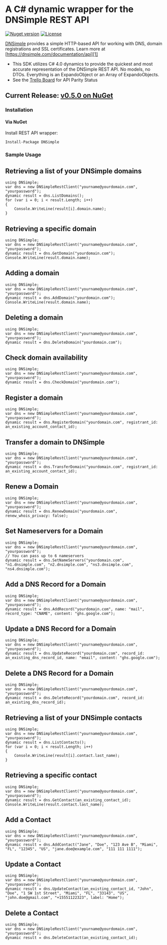 # A C# dynamic wrapper for the DNSimple REST API

[![Nuget version](http://img.shields.io/nuget/v/dnsimple.svg?style=flat-square)](http://www.nuget.org/packages/DNSimple)
[![License](http://img.shields.io/badge/license-Apache-red.svg?style=flat-square)](http://opensource.org/licenses/Apache-2.0)

[DNSimple][0] provides a simple HTTP-based API for working with DNS, domain registrations and SSL certificates. Learn more at [https://dnsimple.com/documentation/api][1]

- This SDK utilizes C# 4.0 dynamics to provide the quickest and most accurate representation of the DNSimple REST API. No models, no DTOs. Everything is an ExpandoObject or an Array of ExpandoObjects.
- See the [Trello Board][2] for API Parity Status

## Current Release: [v0.5.0 on NuGet][3]

### Installation

#### Via NuGet

Install REST API wrapper:

    Install-Package DNSimple

### Sample Usage

## Retrieving a list of your DNSimple domains

    using DNSimple;
    var dns = new DNSimpleRestClient("yourname@yourdomain.com", "yourpassword");
	dynamic result = dns.ListDomains();
	for (var i = 0; i < result.Length; i++)
	{
		Console.WriteLine(result[i].domain.name);
	}

## Retrieving a specific domain

	using DNSimple;
    var dns = new DNSimpleRestClient("yourname@yourdomain.com", "yourpassword");
	dynamic result = dns.GetDomain("yourdomain.com");
	Console.WriteLine(result.domain.name);
	
## Adding a domain

	using DNSimple;
    var dns = new DNSimpleRestClient("yourname@yourdomain.com", "yourpassword");
	dynamic result = dns.AddDomain("yourdomain.com");
	Console.WriteLine(result.domain.name);
	
## Deleting a domain

	using DNSimple;
    var dns = new DNSimpleRestClient("yourname@yourdomain.com", "yourpassword");
	dynamic result = dns.DeleteDomain("yourdomain.com");
	
## Check domain availability

	using DNSimple;
    var dns = new DNSimpleRestClient("yourname@yourdomain.com", "yourpassword");
	dynamic result = dns.CheckDomain("yourdomain.com");
	
## Register a domain

	using DNSimple;
    var dns = new DNSimpleRestClient("yourname@yourdomain.com", "yourpassword");
	dynamic result = dns.RegisterDomain("yourdomain.com", registrant_id: an_existing_account_contact_id);
	
## Transfer a domain to DNSimple

	using DNSimple;
    var dns = new DNSimpleRestClient("yourname@yourdomain.com", "yourpassword");
	dynamic result = dns.TransferDomain("yourdomain.com", registrant_id: an_existing_account_contact_id);
	
## Renew a Domain

	using DNSimple;
    var dns = new DNSimpleRestClient("yourname@yourdomain.com", "yourpassword");
	dynamic result = dns.RenewDomain("yourdomain.com", renew_whois_privacy: false);
	
## Set Nameservers for a Domain

	using DNSimple;
    var dns = new DNSimpleRestClient("yourname@yourdomain.com", "yourpassword");
    // You can pass up to 6 nameservers
	dynamic result = dns.SetNameServers("yourdomain.com", "n1.dnsimple.com", "n2.dnsimple.com", "ns3.dnsimple.com", "ns4.dnsimple.com");
	
## Add a DNS Record for a Domain

	using DNSimple;
    var dns = new DNSimpleRestClient("yourname@yourdomain.com", "yourpassword");
	dynamic result = dns.AddRecord("yourdomain.com", name: "mail", record_type: "CNAME", content: "ghs.google.com");
	
## Update a DNS Record for a Domain

	using DNSimple;
    var dns = new DNSimpleRestClient("yourname@yourdomain.com", "yourpassword");
	dynamic result = dns.UpdateRecord("yourdomain.com", record_id: an_existing_dns_record_id, name: "email", content: "ghs.google.com");
	
## Delete a DNS Record for a Domain

	using DNSimple;
    var dns = new DNSimpleRestClient("yourname@yourdomain.com", "yourpassword");
	dynamic result = dns.DeleteRecord("yourdomain.com", record_id: an_existing_dns_record_id);

## Retrieving a list of your DNSimple contacts

    using DNSimple;
    var dns = new DNSimpleRestClient("yourname@yourdomain.com", "yourpassword");
	dynamic result = dns.ListContacts();
	for (var i = 0; i < result.Length; i++)
	{
		Console.WriteLine(result[i].contact.last_name);
	}

## Retrieving a specific contact

	using DNSimple;
    var dns = new DNSimpleRestClient("yourname@yourdomain.com", "yourpassword");
	dynamic result = dns.GetContact(an_existing_contact_id);
	Console.WriteLine(result.contact.last_name);
	
## Add a Contact

	using DNSimple;
    var dns = new DNSimpleRestClient("yourname@yourdomain.com", "yourpassword");
	dynamic result = dns.AddContact("Jane", "Doe", "123 Ave B", "Miami", "FL", "12345", "US", "jane.doe@example.com", "111 111 1111");
	
## Update a Contact

	using DNSimple;
    var dns = new DNSimpleRestClient("yourname@yourdomain.com", "yourpassword");
	dynamic result = dns.UpdateContact(an_existing_contact_id, "John", "Doe", "1 SW 1st Street", "Miami", "FL", "33143", "US", "john.doe@gmail.com", "+15551122323", label: "Home");
	
## Delete a Contact

	using DNSimple;
    var dns = new DNSimpleRestClient("yourname@yourdomain.com", "yourpassword");
	dynamic result = dns.DeleteContact(an_existing_contact_id);

[0]:http://dnsimple.com
[1]:https://dnsimple.com/documentation/api
[2]:https://trello.com/board/dnsimple-csharp/4f5e0494e22d5e333ff7816c
[3]:http://nuget.org/Packages/DNSimple